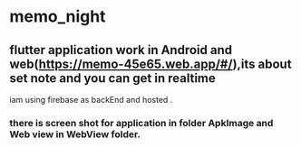 # memo_night
## flutter application work in Android and web(https://memo-45e65.web.app/#/),its about set note and you can get in realtime 
iam using firebase as backEnd and hosted .
### there is screen shot for application in folder ApkImage and Web view in WebView folder.
